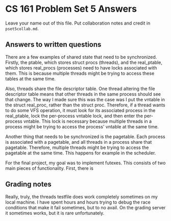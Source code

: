 CS 161 Problem Set 5 Answers
============================
Leave your name out of this file. Put collaboration notes and credit in
`pset5collab.md`.

Answers to written questions
----------------------------
There are a few examples of shared state that need to be synchronized.  Firstly, the ptable, which stores struct procs (threads), and the real_ptable, which stores real_procs (processes) need to have locks associated with them.  This is because multiple threads might be trying to access these tables at the same time.

Also, threads share the file descriptor table.  One thread altering the file descriptor table means that other threads in the same process should see that change.  The way I made sure this was the case was I put the vntable in the struct real_proc, rather than the struct proc.  Therefore, if a thread wants to do some VFS operation, it must look for its associated process in the real_ptable, lock the per-process vntable lock, and then enter the per-process vntable.  This lock is necessary because multiple threads in a process might be trying to access the process' vntable at the same time.

Another thing that needs to be synchronized is the pagetable.  Each process is associated with a pagetable, and all threads in a process share that pagetable.  Therefore, multiple threads might be trying to access the pagetable at the same time.  This happens for example in the scheduler.  


For the final project, my goal was to implement futexes.  This consists of two main pieces of functionality.  First, there is 



Grading notes
-------------
Really, truly, the threads testfile does work completely sometimes on my local machine.  I have spent hours and hours trying to debug the race conditions that make it fail sometimes, but to no avail.  On the grading server it sometimes works, but it is rare unfortunately.